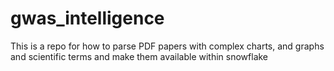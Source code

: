 # gwas_intelligence
This is a repo for how to parse PDF papers with complex charts, and graphs and scientific terms and make them available within snowflake
